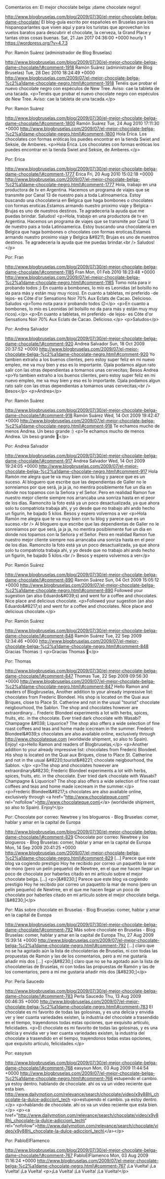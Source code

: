 Comentarios en: El mejor chocolate belga: ¡dame chocolate negro!

http://www.blogbruselas.com/blog/2009/07/30/el-mejor-chocolate-belga-dame-chocolate/
El blog-guía escrito por españoles en Bruselas para los hispanoparlantes
que viven aquí y para los turistas que aprovechan los vuelos baratos
para descubrir el chocolate, la cerveza, la Grand Place y tantas otras
cosas buenas. Sat, 21 Jan 2017 04:36:00 +0000 hourly 1
https://wordpress.org/?v=4.7.3

Por: Ramón Suárez (administrador de Blog Bruselas)

http://www.blogbruselas.com/blog/2009/07/30/el-mejor-chocolate-belga-dame-chocolate/\#comment-1918
Ramón Suárez (administrador de Blog Bruselas) Tue, 28 Dec 2010 18:24:49
+0000
http://www.blogbruselas.com/2009/07/el-mejor-chocolate-belga-%c2%a1dame-chocolate-negro.html\#comment-1918
Tenéis que probar el nuevo chocolate negro con espéculos de New Tree.
Aviso: cae la tableta de una tacada. \<p\>Tenéis que probar el nuevo
chocolate negro con espéculos de New Tree. Aviso: cae la tableta de una
tacada.\</p\>

Por: Ramón Suárez

http://www.blogbruselas.com/blog/2009/07/30/el-mejor-chocolate-belga-dame-chocolate/\#comment-1800
Ramón Suárez Tue, 24 Aug 2010 17:11:30 +0000
http://www.blogbruselas.com/2009/07/el-mejor-chocolate-belga-%c2%a1dame-chocolate-negro.html\#comment-1800
Hola Érica. Los chocolates con formas eróticas los puedes encontrar en
la tienda Swiet and Seksie, de Amberes. \<p\>Hola Érica. Los chocolates
con formas eróticas los puedes encontrar en la tienda Swiet and Seksie,
de Amberes.\</p\>

Por: Erica

http://www.blogbruselas.com/blog/2009/07/30/el-mejor-chocolate-belga-dame-chocolate/\#comment-1777
Erica Fri, 20 Aug 2010 15:02:18 +0000
http://www.blogbruselas.com/2009/07/el-mejor-chocolate-belga-%c2%a1dame-chocolate-negro.html\#comment-1777
Hola, trabajo en una productora de tv en Argentina. Hacemos un programa
de viajes que se transmite por Canal 13 de nuestro pais a toda
Latinoamerica. Estoy buscando una chocolateria en Belgica que haga
bombones o chocolates con formas eroticas.Estamos armando nuestro
proximo viaje y Belgica - Brujas es uno de nuestros destinos. Te
agradeceria la ayuda que me puedas brindar. Saludos! \<p\>Hola, trabajo
en una productora de tv en Argentina. Hacemos un programa de viajes que
se transmite por Canal 13 de nuestro pais a toda Latinoamerica. Estoy
buscando una chocolateria en Belgica que haga bombones o chocolates con
formas eroticas.Estamos armando nuestro proximo viaje y Belgica &\#8211;
Brujas es uno de nuestros destinos. Te agradeceria la ayuda que me
puedas brindar.\<br /\> Saludos!\</p\>

Por: Fran

http://www.blogbruselas.com/blog/2009/07/30/el-mejor-chocolate-belga-dame-chocolate/\#comment-1185
Fran Mon, 01 Feb 2010 18:23:48 +0000
http://www.blogbruselas.com/2009/07/el-mejor-chocolate-belga-%c2%a1dame-chocolate-negro.html\#comment-1185
Tomo nota para ir probando todos ;) En cuanto a bombones, lo mío es
Leonidas (el bolsillo no da para más y están muy muy ricos). En cuanto a
tabletas, mi preferido -de lejos- es Côte d'or Sensations Noir 70% Aux
Eclats de Cacao. Delicioso. Saludos \<p\>Tomo nota para ir probando
todos 😉\</p\> \<p\>En cuanto a bombones, lo mío es Leonidas (el bolsillo
no da para más y están muy muy ricos).\</p\> \<p\>En cuanto a tabletas,
mi preferido -de lejos- es Côte d'or Sensations Noir 70% Aux Eclats de
Cacao. Delicioso.\</p\> \<p\>Saludos\</p\>

Por: Andrea Salvador

http://www.blogbruselas.com/blog/2009/07/30/el-mejor-chocolate-belga-dame-chocolate/\#comment-920
Andrea Salvador Sun, 18 Oct 2009 20:37:52 +0000
http://www.blogbruselas.com/2009/07/el-mejor-chocolate-belga-%c2%a1dame-chocolate-negro.html\#comment-920
Yo tambien extraño a los buenos clientes, pero estoy super feliz en mi
nuevo empleo, me va muy bien y eso es lo importante. Ojala podamos algun
rato salir con las otras dependientas a tomarnos unas cervecitas; Besos
Andrea \<p\>Yo tambien extraño a los buenos clientes, pero estoy super
feliz en mi nuevo empleo, me va muy bien y eso es lo importante. Ojala
podamos algun rato salir con las otras dependientas a tomarnos unas
cervecitas;\<br /\> Besos\</p\> \<p\>Andrea\</p\>

Por: Ramón Suárez

http://www.blogbruselas.com/blog/2009/07/30/el-mejor-chocolate-belga-dame-chocolate/\#comment-918
Ramón Suárez Wed, 14 Oct 2009 19:42:47 +0000
http://www.blogbruselas.com/2009/07/el-mejor-chocolate-belga-%c2%a1dame-chocolate-negro.html\#comment-918
Te echamos mucho de menos Andrea. Un beso grande :) \<p\>Te echamos
mucho de menos Andrea. Un beso grande 🙂\</p\>

Por: Andrea Salvador

http://www.blogbruselas.com/blog/2009/07/30/el-mejor-chocolate-belga-dame-chocolate/\#comment-917
Andrea Salvador Wed, 14 Oct 2009 19:24:05 +0000
http://www.blogbruselas.com/2009/07/el-mejor-chocolate-belga-%c2%a1dame-chocolate-negro.html\#comment-917
Hola Ramón me alegra que te va muy bien con tu blog y parece que es un
suceso. Al bloguero que escribe que las dependientas de Galler no le
sonreíamos por que será, ja ja ja, no mentira posiblemente fue un dia en
donde nos topamos con la Señora y el Señor. Pero en realidad Ramon fue
nuestro mejor cliente siempre nos arrancaba una sonriza hasta en el peor
de los días. Ramoncito la foto está ya un poco desactualizada, ya que
ahora solo tu compatriota trabaja ahi, y yo desde que no trabajo ahi
ando hecho un figurín, he bajado 5 kilos. Besos y espero volvernos a ver
\<p\>Hola Ramón me alegra que te va muy bien con tu blog y parece que es
un suceso.\<br /\> Al bloguero que escribe que las dependientas de
Galler no le sonreíamos por que será, ja ja ja, no mentira posiblemente
fue un dia en donde nos topamos con la Señora y el Señor. Pero en
realidad Ramon fue nuestro mejor cliente siempre nos arrancaba una
sonriza hasta en el peor de los días. Ramoncito la foto está ya un poco
desactualizada, ya que ahora solo tu compatriota trabaja ahi, y yo desde
que no trabajo ahi ando hecho un figurín, he bajado 5 kilos.\<br /\>
Besos y espero volvernos a ver\</p\>

Por: Ramón Suárez

http://www.blogbruselas.com/blog/2009/07/30/el-mejor-chocolate-belga-dame-chocolate/\#comment-890
Ramón Suárez Sun, 04 Oct 2009 15:05:12 +0000
http://www.blogbruselas.com/2009/07/el-mejor-chocolate-belga-%c2%a1dame-chocolate-negro.html\#comment-890
Followed your sugestion (an also Eduardo&\#039;s) and went for a coffee
and chocolates. Nice place and delicious chocolate. \<p\>Followed your
sugestion (an also Eduardo&\#8217;s) and went for a coffee and
chocolates. Nice place and delicious chocolate.\</p\>

Por: Ramón Suárez

http://www.blogbruselas.com/blog/2009/07/30/el-mejor-chocolate-belga-dame-chocolate/\#comment-848
Ramón Suárez Tue, 22 Sep 2009 12:34:46 +0000
http://www.blogbruselas.com/2009/07/el-mejor-chocolate-belga-%c2%a1dame-chocolate-negro.html\#comment-848
Gracias Thomas :) \<p\>Gracias Thomas 🙂\</p\>

Por: Thomas

http://www.blogbruselas.com/blog/2009/07/30/el-mejor-chocolate-belga-dame-chocolate/\#comment-847
Thomas Tue, 22 Sep 2009 09:56:30 +0000
http://www.blogbruselas.com/2009/07/el-mejor-chocolate-belga-%c2%a1dame-chocolate-negro.html\#comment-847
Hello Ramon and readers of Blogbruselas, Another addition to your
already impressive list: chocolates from Frederic Blondeel. His shop is
located on the Quai aux Briques, close to Place St. Catherine and not in
the usual &quot;tourist&quot; chocolate neigbourhood, the Sablon. The
shop and chocolates however are extraordinary\... Frederic Blondeel
experiments a lot with herbs, spices, fruits, etc. in the chocolate.
Ever tried dark chocolate with Wasabi? Champagne &\#038; Liquorice? The
shop also offers a wide selection of fine roast coffees and teas and
home made icecream in the summer. Frederic Blondeel&\#039;s chocolates
are also available online, exclusively through
http://www.chocolateque.com (worldwide shipment, so also to Spain).
Enjoy! \<p\>Hello Ramon and readers of Blogbruselas,\</p\> \<p\>Another
addition to your already impressive list: chocolates from Frederic
Blondeel. His shop is located on the Quai aux Briques, close to Place
St. Catherine and not in the usual &\#8220;tourist&\#8221; chocolate
neigbourhood, the Sablon. \</p\> \<p\>The shop and chocolates however
are extraordinary&\#8230; Frederic Blondeel experiments a lot with
herbs, spices, fruits, etc. in the chocolate. Ever tried dark chocolate
with Wasabi? Champagne &amp; Liquorice? The shop also offers a wide
selection of fine roast coffees and teas and home made icecream in the
summer.\</p\> \<p\>Frederic Blondeel&\#8217;s chocolates are also
available online, exclusively through \<a
href=\"http://www.chocolateque.com\"
rel=\"nofollow\"\>http://www.chocolateque.com\</a\> (worldwide shipment,
so also to Spain). Enjoy!\</p\>

Por: Chocolate por correo: Newtree y los blogueros - Blog Bruselas:
comer, hablar y amar en la capital de Europa

http://www.blogbruselas.com/blog/2009/07/30/el-mejor-chocolate-belga-dame-chocolate/\#comment-829
Chocolate por correo: Newtree y los blogueros - Blog Bruselas: comer,
hablar y amar en la capital de Europa Mon, 14 Sep 2009 20:41:25 +0000
http://www.blogbruselas.com/2009/07/el-mejor-chocolate-belga-%c2%a1dame-chocolate-negro.html\#comment-829
\[\...\] Parece que este blog va cogiendo prestigio Hoy he recibido por
correo un paquetito la mar de mono (pero un pelín pequeño) de Newtree,
en el que me hacen llegar un poco de chocolate por haberles citado en mi
artículo sobre el mejor chocolate belga. \[\...\] \<p\>\[&\#8230;\]
Parece que este blog va cogiendo prestigio Hoy he recibido por correo un
paquetito la mar de mono (pero un pelín pequeño) de Newtree, en el que
me hacen llegar un poco de chocolate por haberles citado en mi artículo
sobre el mejor chocolate belga. \[&\#8230;\]\</p\>

Por: Más sobre chocolate en Bruselas - Blog Bruselas: comer, hablar y
amar en la capital de Europa

http://www.blogbruselas.com/blog/2009/07/30/el-mejor-chocolate-belga-dame-chocolate/\#comment-792
Más sobre chocolate en Bruselas - Blog Bruselas: comer, hablar y amar en
la capital de Europa Thu, 27 Aug 2009 15:39:14 +0000
http://www.blogbruselas.com/2009/07/el-mejor-chocolate-belga-%c2%a1dame-chocolate-negro.html\#comment-792
\[\...\] claro que no se ha agotado aún la lista de chocolaterías de
Bruselas, ni con todas las propuestas de Ramón y las de los comentarios,
pero a mí me gustaría añadir mis dos \[\...\] \<p\>\[&\#8230;\] claro
que no se ha agotado aún la lista de chocolaterías de Bruselas, ni con
todas las propuestas de Ramón y las de los comentarios, pero a mí me
gustaría añadir mis dos \[&\#8230;\]\</p\>

Por: Perla Saucedo

http://www.blogbruselas.com/blog/2009/07/30/el-mejor-chocolate-belga-dame-chocolate/\#comment-783
Perla Saucedo Thu, 13 Aug 2009 00:46:35 +0000
http://www.blogbruselas.com/2009/07/el-mejor-chocolate-belga-%c2%a1dame-chocolate-negro.html\#comment-783
El chocolate es mi favorito de todas las golosinas, y es una delicia y
envidia ver y leer cuanta variedades existen, la industria del chocolate
a trasendido en el tiempo, trayendonos todas estas opciones, que
exquisito articulo, felicidades. \<p\>El chocolate es mi favorito de
todas las golosinas, y es una delicia y envidia ver y leer cuanta
variedades existen, la industria del chocolate a trasendido en el
tiempo, trayendonos todas estas opciones, que exquisito articulo,
felicidades.\</p\>

Por: easysun

http://www.blogbruselas.com/blog/2009/07/30/el-mejor-chocolate-belga-dame-chocolate/\#comment-768
easysun Mon, 03 Aug 2009 11:44:54 +0000
http://www.blogbruselas.com/2009/07/el-mejor-chocolate-belga-%c2%a1dame-chocolate-negro.html\#comment-768
estupendo el cambio. ya estoy dentro. hablando de chocolate. ahi os va
un video reciente que esta bien.
http://www.dailymotion.com/relevance/search/chocolate/video/x9y88h\_chocolate-la-dulce-adiccion\_tech
\<p\>estupendo el cambio. ya estoy dentro. \</p\> \<p\>hablando de
chocolate. ahi os va un video reciente que esta bien. \</p\> \<p\>\<a
href=\"http://www.dailymotion.com/relevance/search/chocolate/video/x9y88h\_chocolate-la-dulce-adiccion\_tech\"
rel=\"nofollow\"\>http://www.dailymotion.com/relevance/search/chocolate/video/x9y88h\_chocolate-la-dulce-adiccion\_tech\</a\>\</p\>

Por: PabloElFlamenco

http://www.blogbruselas.com/blog/2009/07/30/el-mejor-chocolate-belga-dame-chocolate/\#comment-767
PabloElFlamenco Mon, 03 Aug 2009 11:16:24 +0000
http://www.blogbruselas.com/2009/07/el-mejor-chocolate-belga-%c2%a1dame-chocolate-negro.html\#comment-767
¡La Vuelta! ¡La Vuelta! ¡La Vuelta! \<p\>¡La Vuelta! ¡La Vuelta! ¡La
Vuelta!\</p\>

